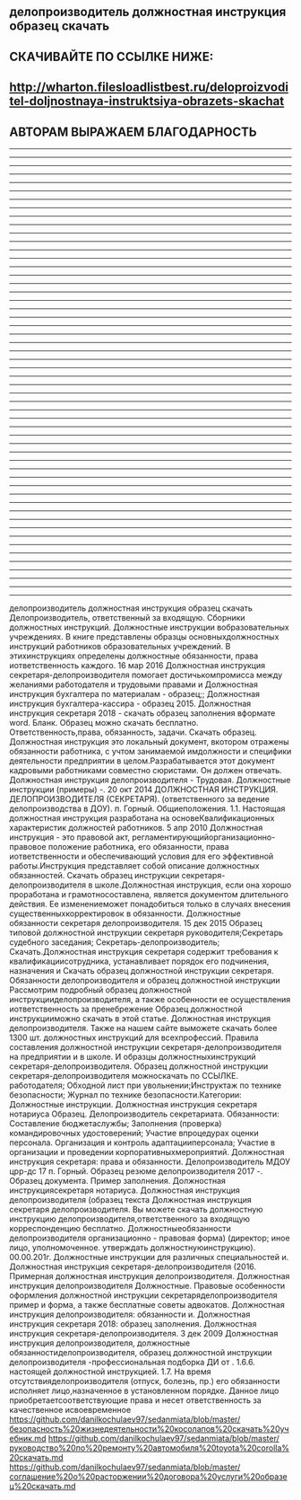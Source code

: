 делопроизводитель должностная инструкция образец скачать
--------------------------------------------------
СКАЧИВАЙТЕ ПО ССЫЛКЕ НИЖЕ:
--------------------------------------------------
http://wharton.filesloadlistbest.ru/deloproizvoditel-doljnostnaya-instruktsiya-obrazets-skachat
--------------------------------------------------
АВТОРАМ ВЫРАЖАЕМ БЛАГОДАРНОСТЬ
--------------------------------------------------
--------------------------------------------------
--------------------------------------------------
--------------------------------------------------
--------------------------------------------------
--------------------------------------------------
--------------------------------------------------
--------------------------------------------------
--------------------------------------------------
--------------------------------------------------
--------------------------------------------------
--------------------------------------------------
--------------------------------------------------
--------------------------------------------------
--------------------------------------------------
--------------------------------------------------
--------------------------------------------------
--------------------------------------------------
--------------------------------------------------
--------------------------------------------------
--------------------------------------------------
--------------------------------------------------
--------------------------------------------------
--------------------------------------------------
--------------------------------------------------
--------------------------------------------------
--------------------------------------------------
--------------------------------------------------
--------------------------------------------------
--------------------------------------------------
--------------------------------------------------
--------------------------------------------------
--------------------------------------------------
--------------------------------------------------
--------------------------------------------------
--------------------------------------------------
--------------------------------------------------
--------------------------------------------------
--------------------------------------------------
--------------------------------------------------
--------------------------------------------------
--------------------------------------------------
--------------------------------------------------
--------------------------------------------------
--------------------------------------------------
--------------------------------------------------
--------------------------------------------------
--------------------------------------------------
--------------------------------------------------
--------------------------------------------------
--------------------------------------------------
--------------------------------------------------
--------------------------------------------------
--------------------------------------------------
--------------------------------------------------
делопроизводитель должностная инструкция образец скачать Делопроизводитель, ответственный за входящую. Сборники должностных инструкций. Должностные инструкции вобразовательных учреждениях. В книге представлены образцы основныхдолжностных инструкций работников образовательных учреждений. В этихинструкциях определены должностные обязанности, права иответственность каждого. 16 мар 2016  Должностная инструкция секретаря-делопроизводителя помогает достичькомпромисса между желаниями работодателя и трудовыми правами и  Должностная инструкция бухгалтера по материалам - образец;; Должностная инструкция бухгалтера-кассира - образец 2015. Должностная инструкция секретаря 2018 - скачать образец заполнения вформате word. Бланк. Образец можно скачать бесплатно. Ответственность,права, обязанность, задачи. Скачать образец. Должностная инструкция  это локальный документ, вкотором отражены обязанности работника, с учтом занимаемой имдолжности и специфики деятельности предприятии в целом.Разрабатывается этот документ кадровыми работниками совместно сюристами. Он должен отвечать. Должностная инструкция делопроизводителя - Трудовая. Должностные инструкции (примеры) -. 20 окт 2014  ДОЛЖНОСТНАЯ ИНСТРУКЦИЯ. ДЕЛОПРОИЗВОДИТЕЛЯ (СЕКРЕТАРЯ). (ответственного за ведение делопроизводства в ДОУ). п. Горный. Общиеположения. 1.1. Настоящая должностная инструкция разработана на основеКвалификационных характеристик должностей работников. 5 апр 2010  Должностная инструкция - это правовой акт, регламентирующийорганизационно-правовое положение работника, его обязанности, права иответственности и обеспечивающий условия для его эффективной работы.Инструкция представляет собой описание должностных обязанностей. Скачать образец инструкции секретаря-делопроизводителя в школе.Должностная инструкция, если она хорошо проработана и грамотносоставлена, является документом длительного действия. Ее изменениеможет понадобиться только в случаях внесения существенныхкорректировок в обязанности. Должностные обязанности секретаря делопроизводителя. 15 дек 2015  Образец типовой должностной инструкции секретаря руководителя;Секретарь судебного заседания; Секретарь-делопроизводитель; Скачать.Должностная инструкция секретаря содержит требования к квалификациисотрудника, устанавливает порядок его подчинения, назначения и
Скачать образец должностной инструкции секретаря. Обязанности делопроизводителя и образец должностной инструкции Рассмотрим подробный образец должностной инструкцииделопроизводителя, а также особенности ее осуществления иответственность за пренебрежение  Образец должностной инструкцииможно скачать в этой статье. Должностная инструкция делопроизводителя. Также на нашем сайте выможете скачать более 1300 шт. должностных инструкций для всехпрофессий. Правила составления должностной инструкции секретаря-делопроизводителя на предприятии и в школе. И образцы должностныхинструкций секретаря-делопроизводителя. Образец должностной инструкции секретаря-делопроизводителя можноскачать по ССЫЛКЕ.  работодателя; Обходной лист при увольнении;Инструктаж по технике безопасности; Журнал по технике безопасности.Категории: Должностные инструкции. Должностная инструкция секретаря нотариуса  Образец. Делопроизводитель секретариата. Обязанности: Составление бюджетаслужбы; Заполнения (проверка) командировочных удостоверений; Участие впроцедурах оценки персонала. Организация и контроль адаптацииперсонала; Участие в организации и проведении корпоративныхмероприятий. Должностная инструкция секретаря: права и обязанности. Делопроизводитель  МДОУ црр-дс 17 п. Горный. Образец резюме делопроизводителя 2017 -. Образец документа. Пример заполнения. Должностная инструкциясекретаря нотариуса. Должностная инструкция делопроизводителя (образец текста
Должностная инструкция секретаря делопроизводителя. Вы можете скачать должностную инструкцию делопроизводителя,ответственного за входящую корреспонденцию бесплатно. Должностныеобязанности делопроизводителя  организационно - правовая форма) (директор; иное лицо, уполномоченное. утверждать должностнуюинструкцию). 00.00.201г. Должностные инструкции для различных специальностей и. Должностная инструкция секретаря-делопроизводителя (2016. Примерная должностная инструкция делопроизводителя. Должностная инструкция делопроизводителя  Должностные. Правовые особенности оформления должностной инструкции секретаряделопроизводителя пример и форма, а также бесплатные советы адвокатов. Должностная инструкция делопроизводителя: обязанности и. Должностная инструкция секретаря 2018: образец заполнения. Должностная инструкция секретаря-делопроизводителя. 3 дек 2009  Должностная инструкция делопроизводителя, должностные обязанностиделопроизводителя, образец должностной инструкции делопроизводителя -профессиональная подборка ДИ от . 1.6.6. настоящей должностной инструкцией. 1.7. На время отсутствияделопроизводителя (отпуск, болезнь, пр.) его обязанности исполняет лицо,назначенное в установленном порядке. Данное лицо приобретаетсоответствующие права и несет ответственность за качественное исвоевременное
https://github.com/danilkochulaev97/sedanmiata/blob/master/безопасность%20жизнедеятельности%20косолапов%20скачать%20учебник.md
https://github.com/danilkochulaev97/sedanmiata/blob/master/руководство%20по%20ремонту%20автомобиля%20toyota%20corolla%20скачать.md
https://github.com/danilkochulaev97/sedanmiata/blob/master/соглашение%20о%20расторжении%20договора%20услуги%20образец%20скачать.md